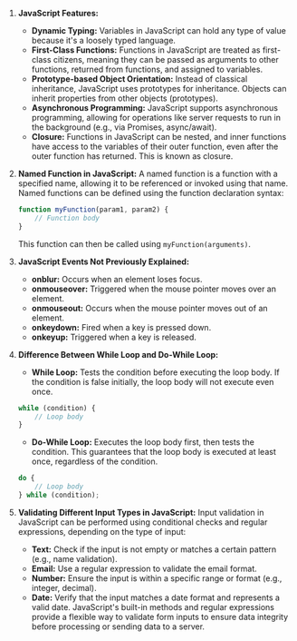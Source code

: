 1. **JavaScript Features:**
   - **Dynamic Typing:** Variables in JavaScript can hold any type of value because it's a loosely typed language.
   - **First-Class Functions:** Functions in JavaScript are treated as first-class citizens, meaning they can be passed as arguments to other functions, returned from functions, and assigned to variables.
   - **Prototype-based Object Orientation:** Instead of classical inheritance, JavaScript uses prototypes for inheritance. Objects can inherit properties from other objects (prototypes).
   - **Asynchronous Programming:** JavaScript supports asynchronous programming, allowing for operations like server requests to run in the background (e.g., via Promises, async/await).
   - **Closure:** Functions in JavaScript can be nested, and inner functions have access to the variables of their outer function, even after the outer function has returned. This is known as closure.

2. **Named Function in JavaScript:**
   A named function is a function with a specified name, allowing it to be referenced or invoked using that name. Named functions can be defined using the function declaration syntax:
   ```javascript
   function myFunction(param1, param2) {
       // Function body
   }
   ```
   This function can then be called using `myFunction(arguments)`.

3. **JavaScript Events Not Previously Explained:**
   - **onblur:** Occurs when an element loses focus.
   - **onmouseover:** Triggered when the mouse pointer moves over an element.
   - **onmouseout:** Occurs when the mouse pointer moves out of an element.
   - **onkeydown:** Fired when a key is pressed down.
   - **onkeyup:** Triggered when a key is released.

4. **Difference Between While Loop and Do-While Loop:**
   - **While Loop:** Tests the condition before executing the loop body. If the condition is false initially, the loop body will not execute even once.
   ```javascript
   while (condition) {
       // Loop body
   }
   ```
   - **Do-While Loop:** Executes the loop body first, then tests the condition. This guarantees that the loop body is executed at least once, regardless of the condition.
   ```javascript
   do {
       // Loop body
   } while (condition);
   ```

5. **Validating Different Input Types in JavaScript:**
   Input validation in JavaScript can be performed using conditional checks and regular expressions, depending on the type of input:
   - **Text:** Check if the input is not empty or matches a certain pattern (e.g., name validation).
   - **Email:** Use a regular expression to validate the email format.
   - **Number:** Ensure the input is within a specific range or format (e.g., integer, decimal).
   - **Date:** Verify that the input matches a date format and represents a valid date.
   JavaScript's built-in methods and regular expressions provide a flexible way to validate form inputs to ensure data integrity before processing or sending data to a server.